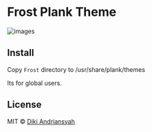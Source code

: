# Frost Plank Theme
![images](http://i.imgbox.com/VycKRPO7.png)

## Install
Copy `Frost` directory to /usr/share/plank/themes

Its for global users.


## License

MIT © [Diki Andriansyah](https://dikiaap.id)
